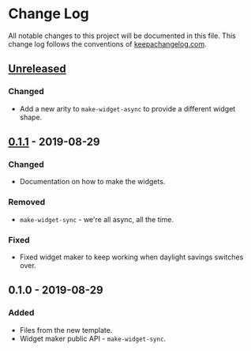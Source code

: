 # Change Log
All notable changes to this project will be documented in this file. This change log follows the conventions of [keepachangelog.com](http://keepachangelog.com/).

## [Unreleased]
### Changed
- Add a new arity to `make-widget-async` to provide a different widget shape.

## [0.1.1] - 2019-08-29
### Changed
- Documentation on how to make the widgets.

### Removed
- `make-widget-sync` - we're all async, all the time.

### Fixed
- Fixed widget maker to keep working when daylight savings switches over.

## 0.1.0 - 2019-08-29
### Added
- Files from the new template.
- Widget maker public API - `make-widget-sync`.

[Unreleased]: https://github.com/your-name/clojure-jante/compare/0.1.1...HEAD
[0.1.1]: https://github.com/your-name/clojure-jante/compare/0.1.0...0.1.1
